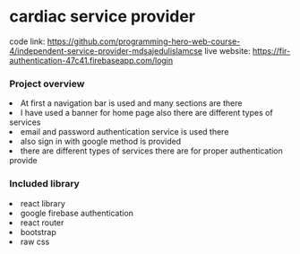 # cardiac service provider

code link: https://github.com/programming-hero-web-course-4/independent-service-provider-mdsajedulislamcse
live website: https://fir-authentication-47c41.firebaseapp.com/login
  
 <h3>Project overview</h3>
<li>At first a navigation bar is used and many sections are there</li>
<li>I have used a banner for home page also there are different types of services</li>
<li>email and password authentication service is used there</li>
<li>also sign in with google method is provided</li>
<li>there are different types of services there are for proper authentication provide</li>

<h3>Included library</h3>
<li>react library</li>
<li>google firebase authentication</li>
<li>react router</li>
<li>bootstrap</li>
<li>raw css</li>